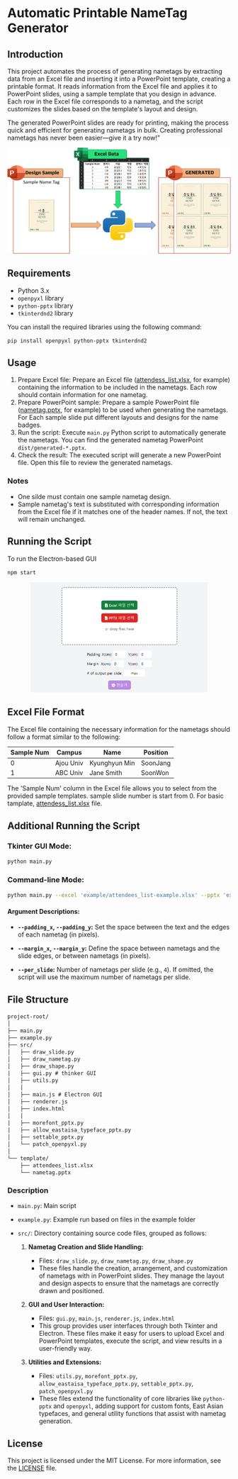 # Automatic Printable NameTag Generator

## Introduction

This project automates the process of generating nametags by extracting data from an Excel file and inserting it into a PowerPoint template, creating a printable format. It reads information from the Excel file and applies it to PowerPoint slides, using a sample template that you design in advance. Each row in the Excel file corresponds to a nametag, and the script customizes the slides based on the template's layout and design.

The generated PowerPoint slides are ready for printing, making the process quick and efficient for generating nametags in bulk. Creating professional nametags has never been easier—give it a try now!"

![Automatic Printable NameTag Generator Introduction](img/introduction.png)

## Requirements

- Python 3.x
- `openpyxl` library
- `python-pptx` library
- `tkinterdnd2` library

You can install the required libraries using the following command:

```bash
pip install openpyxl python-pptx tkinterdnd2
```

## Usage

1. Prepare Excel file: Prepare an Excel file ([attendess_list.xlsx](template/attendess_list.xlsx), for example) containing the information to be included in the nametags. Each row should contain information for one nametag.
2. Prepare PowerPoint sample: Prepare a sample PowerPoint file ([nametag.pptx](template/nametage.pptx), for example) to be used when generating the nametags. For Each sample slide put different layouts and designs for the name badges.
3. Run the script: Execute `main.py` Python script to automatically generate the nametags. You can find the generated nametag PowerPoint `dist/generated-*.pptx`.
4. Check the result: The executed script will generate a new PowerPoint file. Open this file to review the generated nametags.

### Notes

- One silde must contain one sample nametag design.
- Sample nametag's text is substituted with corresponding information from the Excel file if it matches one of the header names. If not, the text will remain unchanged.


## Running the Script
To run the Electron-based GUI

```bash
npm start
```
<div style="text-align: center;"> <img src="img/execution.png" alt="Execution" width="400"> </div>


## Excel File Format

The Excel file containing the necessary information for the nametags should follow a format similar to the following:

| Sample Num | Campus    | Name          | Position |
| ---------- | --------- | ------------- | -------- |
| 0          | Ajou Univ | Kyunghyun Min | SoonJang |
| 1          | ABC Univ  | Jane Smith    | SoonWon  |

The 'Sample Num' column in the Excel file allows you to select from the provided sample templates. sample slide number is start from 0.
For basic tamplate, [attendess_list.xlsx](template/attendess_list.xlsx) file.


## Additional Running the Script


### **Tkinter GUI Mode:**


   ```bash
   python main.py
   ```

### **Command-line Mode:**


   ```bash
   python main.py --excel 'example/attendees_list-example.xlsx' --pptx 'example/nametag-example.pptx' --padding_x 0 --padding_y 0 --margin_x 0 --margin_y 0 --per_slide 4
   ```

#### Argument Descriptions:

- **`--padding_x`, `--padding_y`:** Set the space between the text and the edges of each nametag (in pixels).
  
- **`--margin_x`, `--margin_y`:** Define the space between nametags and the slide edges, or between nametags (in pixels).

- **`--per_slide`:** Number of nametags per slide (e.g., `4`). If omitted, the script will use the maximum number of nametags per slide.

## File Structure

```
project-root/
│
├── main.py
├── example.py
├── src/
│   ├── draw_slide.py
│   ├── draw_nametag.py
│   ├── draw_shape.py
|   ├── gui.py # thinker GUI
│   ├── utils.py
│   │
│   ├── main.js # Electron GUI
│   ├── renderer.js
│   ├── index.html
│   │
|   ├── morefont_pptx.py 
|   ├── allow_eastaisa_typeface_pptx.py
│   ├── settable_pptx.py
│   └── patch_openpyxl.py
│
└── template/
    ├── attendees_list.xlsx
    └── nametag.pptx
```


### Description

- `main.py`: Main script
- `example.py`: Example run based on files in the example folder
- `src/`: Directory containing source code files, grouped as follows:

  1. **Nametag Creation and Slide Handling:**
     - Files: `draw_slide.py`, `draw_nametag.py`, `draw_shape.py`
     - These files handle the creation, arrangement, and customization of nametags with in PowerPoint slides. They manage the layout and design aspects to ensure that the nametags are correctly drawn and positioned.
  
  2. **GUI and User Interaction:**
     - Files: `gui.py`, `main.js`, `renderer.js`, `index.html`
     - This group provides user interfaces through both Tkinter and Electron. These files make it easy for users to upload Excel and PowerPoint templates, execute the script, and view results in a user-friendly way.
  
  3. **Utilities and Extensions:**
     - Files: `utils.py`, `morefont_pptx.py`, `allow_eastaisa_typeface_pptx.py`, `settable_pptx.py`, `patch_openpyxl.py`
     - These files extend the functionality of core libraries like `python-pptx` and `openpyxl`, adding support for custom fonts, East Asian typefaces, and general utility functions that assist with nametag generation.





## License

This project is licensed under the MIT License. For more information, see the [LICENSE](LICENSE) file.
